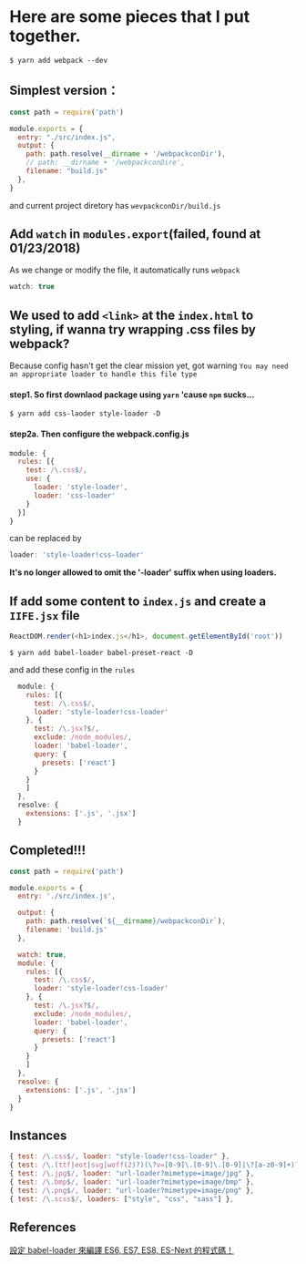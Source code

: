 # Here are some pieces that I put together.

```shell
$ yarn add webpack --dev
```

## Simplest version：
```js
const path = require('path')

module.exports = {
  entry: "./src/index.js",
  output: {
    path: path.resolve(__dirname + '/webpackconDir'),
    // path: __dirname + '/webpackconDire',
    filename: "build.js"
  },
}
```
and current project diretory has `wevpackconDir/build.js`

## Add `watch` in `modules.export`(failed, found at 01/23/2018)
As we change or modify the file, it automatically runs `webpack`
```js
watch: true
```

## We used to add `<link>` at the `index.html` to styling, if wanna try wrapping .css files by webpack?

Because config hasn't get the clear mission yet, got warning `You may need an appropriate loader to handle this file type`

#### step1. So first downlaod package using `yarn` 'cause `npm` sucks...
```shell
$ yarn add css-laoder style-loader -D
```
#### step2a. Then configure the webpack.config.js
```js
module: {
  rules: [{
    test: /\.css$/,
    use: {
      loader: 'style-loader',
      loader: 'css-loader'
    }
  }]
}
```
can be replaced by
```js
loader: 'style-loader!css-loader'
```

**It's no longer allowed to omit the '-loader' suffix when using loaders.**

## If add some content to `index.js` and create a `IIFE.jsx` file
```js
ReactDOM.render(<h1>index.js</h1>, document.getElementById('root'))
```
```shell
$ yarn add babel-loader babel-preset-react -D
```
and add these config in the `rules`
```js
  module: {
    rules: [{
      test: /\.css$/,
      loader: 'style-loader!css-loader'
    }, {
      test: /\.jsx?$/,
      exclude: /node_modules/,
      loader: 'babel-loader',
      query: {
        presets: ['react']
      }
    }
    ]
  },
  resolve: {
    extensions: ['.js', '.jsx']
  }
```

## Completed!!!
```js
const path = require('path')

module.exports = {
  entry: './src/index.js',

  output: {
    path: path.resolve(`${__dirname}/webpackconDir`),
    filename: 'build.js'
  },

  watch: true,
  module: {
    rules: [{
      test: /\.css$/,
      loader: 'style-loader!css-loader'
    }, {
      test: /\.jsx?$/,
      exclude: /node_modules/,
      loader: 'babel-loader',
      query: {
        presets: ['react']
      }
    }
    ]
  },
  resolve: {
    extensions: ['.js', '.jsx']
  }
}

```
## Instances
```js
{ test: /\.css$/, loader: "style-loader!css-loader" },
{ test: /\.(ttf|eot|svg|woff(2)?)(\?v=[0-9]\.[0-9]\.[0-9]|\?[a-z0-9]+)?$/, loader: 'url-loader' },
{ test: /\.jpg$/, loader: "url-loader?mimetype=image/jpg" },
{ test: /\.bmp$/, loader: "url-loader?mimetype=image/bmp" },
{ test: /\.png$/, loader: "url-loader?mimetype=image/png" },
{ test: /\.scss$/, loaders: ["style", "css", "sass"] },
```      

## References
[設定 babel-loader 來編譯 ES6, ES7, ES8, ES-Next 的程式碼！ ](https://ithelp.ithome.com.tw/articles/10194549)
